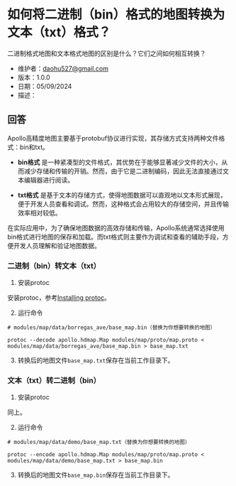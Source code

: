 # 如何将二进制（bin）格式的地图转换为文本（txt）格式？

二进制格式地图和文本格式地图的区别是什么？它们之间如何相互转换？

- 维护者：<daohu527@gmail.com>
- 版本：1.0.0
- 日期：05/09/2024
- 描述：

## 回答

Apollo高精度地图主要基于protobuf协议进行实现，其存储方式支持两种文件格式：bin和txt。

- **bin格式** 是一种紧凑型的文件格式，其优势在于能够显著减少文件的大小，从而减少存储和传输的开销。然而，由于它是二进制编码，因此无法直接通过文本编辑器进行阅读。

- **txt格式** 是基于文本的存储方式，使得地图数据可以直观地以文本形式展现，便于开发人员查看和调试。然而，这种格式会占用较大的存储空间，并且传输效率相对较低。

在实际应用中，为了确保地图数据的高效存储和传输，Apollo系统通常选择使用bin格式进行地图的保存和加载。而txt格式则主要作为调试和查看的辅助手段，方便开发人员理解和验证地图数据。

### 二进制（bin）转文本（txt）

1. 安装protoc

安装protoc，参考[Installing protoc](https://google.github.io/proto-lens/installing-protoc.html)。

2. 运行命令

```shell
# modules/map/data/borregas_ave/base_map.bin（替换为你想要转换的地图）

protoc --decode apollo.hdmap.Map modules/map/proto/map.proto < modules/map/data/borregas_ave/base_map.bin > base_map.txt
```

3. 转换后的地图文件`base_map.txt`保存在当前工作目录下。

### 文本（txt）转二进制（bin）

1. 安装protoc

同上。

2. 运行命令

```shell
# modules/map/data/demo/base_map.txt（替换为你想要转换的地图）

protoc --encode apollo.hdmap.Map modules/map/proto/map.proto < modules/map/data/demo/base_map.txt > base_map.bin
```

3. 转换后的地图文件`base_map.bin`保存在当前工作目录下。
